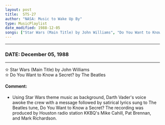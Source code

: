 ```yaml
---
layout: post
title:  STS-27
author: "NASA: Music to Wake Up By"
type: MusicPlaylist
date_modified: 1988-12-05
songs: ["Star Wars (Main Title) by John Williams", "Do You Want to Know a Secret? by The Beatles"]
---
```


----
### DATE: December 05, 1988
----
✫ Star Wars (Main Title) by John Williams  &nbsp;<br />
✫ Do You Want to Know a Secret? by The Beatles

#### Comment:
* Using Star Wars theme music as background, Darth Vader's voice awoke the crew with a message followed by satirical lyrics sung to The Beatles tune, Do You Want to Know a Secret? The recording was produced by Houston radio station KKBQ's Mike Cahill, Pat Brennan, and Mark Richardson.




<br/>
<center>
	<a target="_blank"
	   href="https://twitter.com/intent/tweet?hashtags=Space,NASA,Playlist,NASAWakeupCalls,SpaceProgram&text={{ page.author}}, '{{ page.songs.first }}' {{ page.title }}, {{ page.date | date: '%B %d, %Y' }}. {{ site.url }}{{ page.url }} @nasawakeupcalls">
	   <i class="fab fa-twitter" alt="Tweet this page" style="font-size: 1.3em;"></i>
	</a>
	&nbsp; 	<i class="fas fa-user-astronaut" style="font-size: 1.5em;"></i> &nbsp;
    <a type="amzn" search="'Star Wars (Main Title) by John Williams' or 'Do You Want to Know a Secret? by The Beatles'" category="popular music">
        <i class="fab fa-amazon" style="font-size: 1.3em;"></i>
    </a>
</center>
